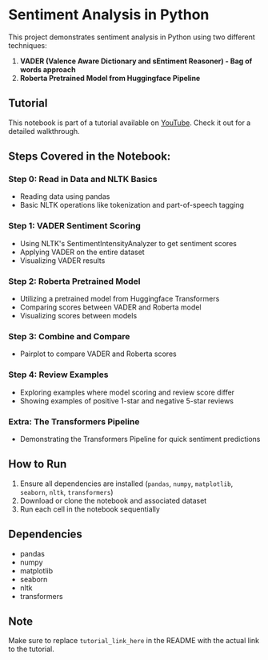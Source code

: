# Sentiment Analysis in Python

This project demonstrates sentiment analysis in Python using two different techniques:

1. **VADER (Valence Aware Dictionary and sEntiment Reasoner) - Bag of words approach**
2. **Roberta Pretrained Model from Huggingface Pipeline**

## Tutorial

This notebook is part of a tutorial available on [YouTube](tutorial_link_here). Check it out for a detailed walkthrough.

## Steps Covered in the Notebook:

### Step 0: Read in Data and NLTK Basics
- Reading data using pandas
- Basic NLTK operations like tokenization and part-of-speech tagging

### Step 1: VADER Sentiment Scoring
- Using NLTK's SentimentIntensityAnalyzer to get sentiment scores
- Applying VADER on the entire dataset
- Visualizing VADER results

### Step 2: Roberta Pretrained Model
- Utilizing a pretrained model from Huggingface Transformers
- Comparing scores between VADER and Roberta model
- Visualizing scores between models

### Step 3: Combine and Compare
- Pairplot to compare VADER and Roberta scores

### Step 4: Review Examples
- Exploring examples where model scoring and review score differ
- Showing examples of positive 1-star and negative 5-star reviews

### Extra: The Transformers Pipeline
- Demonstrating the Transformers Pipeline for quick sentiment predictions

## How to Run
1. Ensure all dependencies are installed (`pandas`, `numpy`, `matplotlib`, `seaborn`, `nltk`, `transformers`)
2. Download or clone the notebook and associated dataset
3. Run each cell in the notebook sequentially

## Dependencies
- pandas
- numpy
- matplotlib
- seaborn
- nltk
- transformers

## Note
Make sure to replace `tutorial_link_here` in the README with the actual link to the tutorial.


